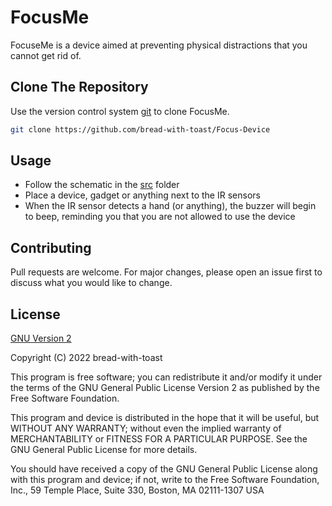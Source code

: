 # FocusMe

FocuseMe is a device aimed at  preventing physical distractions that you cannot get rid of.

## Clone The Repository

Use the version control system [git](https://pip.pypa.io/en/stable/) to clone FocusMe.

```bash
git clone https://github.com/bread-with-toast/Focus-Device
```

## Usage

- Follow the schematic in the [src](https://github.com/bread-with-toast/Focus-Device/tree/main/src) folder 
- Place a device, gadget or anything next to the IR sensors
- When the IR sensor detects a hand (or anything), the buzzer will begin to beep, reminding you that you are not allowed to use the device

## Contributing
Pull requests are welcome. For major changes, please open an issue first to discuss what you would like to change.

## License
[GNU Version 2](https://github.com/bread-with-toast/Focus-Device/blob/main/LICENSE)

Copyright (C) 2022 bread-with-toast

This program is free software; you can redistribute it and/or modify it under the terms of the GNU General Public License Version 2 as published by the Free Software Foundation.

This program and device is distributed in the hope that it will be useful, but WITHOUT ANY WARRANTY; without even the implied warranty of MERCHANTABILITY or FITNESS FOR A PARTICULAR PURPOSE. See the GNU General Public License for more details.

You should have received a copy of the GNU General Public License along with this program and device; if not, write to the Free Software Foundation, Inc., 59 Temple Place, Suite 330, Boston, MA 02111-1307 USA
